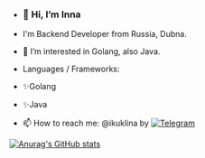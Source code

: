- ### 👋 Hi, I’m Inna
- I'm Backend Developer from Russia, Dubna. 
- 👀 I’m interested in Golang, also Java.
 - Languages / Frameworks:
- ✨Golang
- ✨Java

- 📫 How to reach me: @ikuklina by [![Telegram](https://img.shields.io/badge/Telegram-090909?style=for-the-badge&logo=Telegram&logoColor=1195F5)](https://t.me/ikuklina)

[![Anurag's GitHub stats](https://github-readme-stats.vercel.app/api?username=cookiesvanilli&show_icons=true&theme=radical)](https://github.com/anuraghazra/github-readme-stats)


<!--
**cookiesvanilli/cookiesvanilli** is a ✨ _special_ ✨ repository because its `README.md` (this file) appears on your GitHub profile.

Here are some ideas to get you started:

- 🔭 I’m currently working on ...
- 🌱 I’m currently learning ...
- 👯 I’m looking to collaborate on ...
- 🤔 I’m looking for help with ...
- 💬 Ask me about ...
- 📫 How to reach me: ...
- 😄 Pronouns: ...
- ⚡ Fun fact: ...
-->
